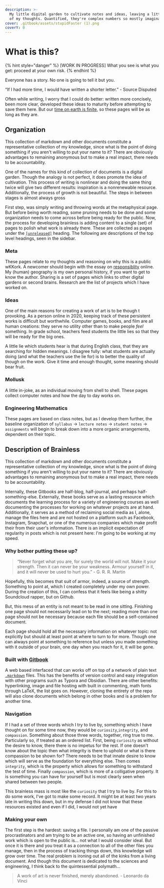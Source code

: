 ```yaml
---
description: >-
  My little digital garden to cultivate notes and ideas, leaving a little trace
  of my thoughts. Quantified, they're complex numbers so mostly imaginary.
cover: .gitbook/assets/stupidFaster (1).png
coverY: 0
---
```


# What is this?

{% hint style="danger" %}
\[WORK IN PROGRESS] What you see is what you get: proceed at your own risk.
{% endhint %}

Everyone has a story. No one is going to tell it but you.&#x20;

“If I had more time, I would have written a shorter letter.” - Source Disputed&#x20;

Often while writing, I worry that I could do better: written more concisely, been more clear, developed these ideas to maturity before attempting to save them here. But our [time on earth is finite](thoughts/death.md), so these pages will be as long as they are. &#x20;

## Organization

This collection of markdown and other documents constitute a representative collection of my knowledge, since what is the point of doing something if you aren't willing to put your name to it? There  are obviously advantages to remaining anonymous but to make a real impact, there needs to be accountability.&#x20;

One of the names for this kind of collection of documents is a digital garden. Though the analogy is not perfect, it does promote the idea of cultivation. This process of writing is nonlinear and doing the same thing twice will give two different results: inspiration is a nonrenewable resource. Additionally, the process of growth is not beautiful. The steps in between stages is almost always gross&#x20;

First step, was simply writing and throwing words at the metaphysical page. But before being worth reading, some pruning needs to be done and some organization needs to come across before being ready for the public. Now, the process for developing brainless is adding content to a single (set) of pages to polish what work is already there. These are collected as pages under the [`[unreleased]`](https://nkintc.gitbook.io/brainless/unreleased) heading. The following are descriptions of the top level headings, seen in the sidebar.&#x20;

### Meta

These pages relate to my thoughts and reasoning on why this is a public wKKork. A newcomer should begin with the essay on [responsiblity](https://nkintc.gitbook.io/brainless/meta/responsibility) online. My (human) geography is my own personal history, if you want to get to know the author. Sharing is a set of pages which links to other digital gardens or second brains. Research are the list of projects which I have worked on.&#x20;

### Ideas

One of the main reasons for creating a work of art is to be though t provoking. As a person online in 2020, keeping track of these persistent works is difficult but worthwhile. Computer games, books, and film are all human creations: they serve no utility other than to make people _feel_ something. In grade school, teachers feed students the little lies so that they will be ready for the big ones.&#x20;

A little lie which students hear is that during English class, that they are searching for hidden meanings. I disagree fully: what students are actually doing (and what the teachers use the lie for) is to better the quality of though on the work. Give it time and enough thought, some meaning should bear fruit. &#x20;

### Mollusk

A little in-joke, as an individual moving from shell to shell. These pages collect computer notes and how the day to day works on.&#x20;

### Engineering Mathematics

These pages are based on class notes, but as I develop them further, the baseline organization of `syllabus` -> `lecture notes` -> `student notes` -> `assignments` will begin to break down into a more organic arrangements, dependent on their topic.&#x20;

## Description of Brainless

This collection of markdown and other documents constitute a representative collection of my knowledge, since what is the point of doing something if you aren't willing to put your name to it? There  are obviously advantages to remaining anonymous but to make a real impact, there needs to be accountability.&#x20;

Internally, these Gitbooks are half-blog, half-journal, and perhaps half-something-else. Externally, these books serve as a lasting resource which documents the learning process for a variety of engineering courses as well documenting the processes for working on whatever projects are at hand. Additionally, it serves as a method of reclaiming social media as I, alone, manage the files here and are not hosted on a platform such as Facebook, Instagram, Snapchat, or one of the numerous companies which make profit their from their user's information. There is an implicit expectation of regularity in posts which is not present here: I'm going to be working at my speed.

### Why bother putting these up?

> “Never forget what you are, for surely the world will not. Make it your strength. Then it can never be your weakness. Armour yourself in it, and it will never be used to hurt you.” - G. R. R. Martin

Hopefully, this becomes that suit of armor, indeed, a source of strength. Something to point at, which I created completely under my own power. During the creation of this, I can confess that it feels like being a shitty Soundcloud rapper, but on Github.&#x20;

But, this mess of an entity is not meant to be read in one sitting. Finishing one page should not necessarily lead on to the next; reading more than one page should not be necessary because each file should be a self-contained document.

Each page should hold all the necessary information on whatever topic: not explicitly but should at least point at where to turn to for more. Though one can always point at something to reference but unless you made something with it outside of your brain, one day when you reach for it, it will be gone.&#x20;

### Built with [Gitbook](https://docs.gitbook.com)

A web based interfaced that can works off on top of a network of plain text [`.markdown`](https://commonmark.org/help/)  files. This has the benefits of version control and easy integration with other programs such as Typora and Obsidian. There are other benefits: hyperlinking, image and file hosting with built in commenting, math fonts through LaTeX, the list goes on. However, cloning the entirety of the repo will also clone documents which belong in other books and is a problem for another time.&#x20;

### Navigation&#x20;

If I had a set of three words which I try to live by, something which I have thought on for some time now, they would be `curiosity`,`integrity`, and `compassion`. Something about those three words, together, ring true to me. Particularly so, if treated as an ordered list. First, being `curiosity` as without the desire to know, there there is no impetus for the rest. If one doesn't know about the topic then what integrity is there to uphold or what is there compassion to be shown for? There needs to be that innate desire to know which will serve as the foundation for everything else. Then comes `integrity`, which is the property which allows for something to withstand the test of time. Finally `compassion`, which is more of a colligative property. It is something you can have for yourself but is most clearly seen when shared between two people.&#x20;

This brainless mass is most like the `curiosity` that I try to live by. For this to do some work, I've got to make some record. It might be at least two years late in writing this down, but in my defense I did not know that these resources existed and even if I did, I would not yet have&#x20;

### Making your own

The first step is the hardest: saving a file. I personally am one of the passive procrastinators and am trying to be an active one, so having an unfinished work which is open to the public is... not what I would consider ideal. But once it is there and you treat it as a connection to all of the other files you manage, then in the process of tracking things down, this knowledge will grow over time. The real problem is ironing out all of the kinks from a living document. And though this document is dedicated to the sciences and engineering, I think back to the quintessential polymath...

> A work of art is never finished, merely abandoned. - Leonardo da Vinci



&#x20;

